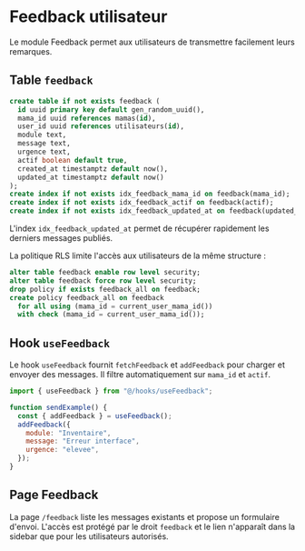 # Feedback utilisateur

Le module Feedback permet aux utilisateurs de transmettre facilement leurs remarques.

## Table `feedback`

```sql
create table if not exists feedback (
  id uuid primary key default gen_random_uuid(),
  mama_id uuid references mamas(id),
  user_id uuid references utilisateurs(id),
  module text,
  message text,
  urgence text,
  actif boolean default true,
  created_at timestamptz default now(),
  updated_at timestamptz default now()
);
create index if not exists idx_feedback_mama_id on feedback(mama_id);
create index if not exists idx_feedback_actif on feedback(actif);
create index if not exists idx_feedback_updated_at on feedback(updated_at);
```

L'index `idx_feedback_updated_at` permet de récupérer rapidement les derniers
messages publiés.

La politique RLS limite l'accès aux utilisateurs de la même structure :

```sql
alter table feedback enable row level security;
alter table feedback force row level security;
drop policy if exists feedback_all on feedback;
create policy feedback_all on feedback
  for all using (mama_id = current_user_mama_id())
  with check (mama_id = current_user_mama_id());
```

## Hook `useFeedback`

Le hook `useFeedback` fournit `fetchFeedback` et `addFeedback` pour charger et envoyer des messages.
Il filtre automatiquement sur `mama_id` et `actif`.

```js
import { useFeedback } from "@/hooks/useFeedback";

function sendExample() {
  const { addFeedback } = useFeedback();
  addFeedback({
    module: "Inventaire",
    message: "Erreur interface",
    urgence: "elevee",
  });
}
```

## Page Feedback

La page `/feedback` liste les messages existants et propose un formulaire d'envoi.
L'accès est protégé par le droit `feedback` et le lien n'apparaît dans la sidebar que pour les utilisateurs autorisés.
